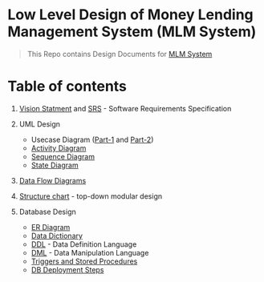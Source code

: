 # Low Level Design of Money Lending Management System (MLM System)

> This Repo contains Design Documents for [MLM System](https://github.com/parth-np/MLMSystem)

Table of contents
=================
<!--ts-->
1.  [Vision Statment](./Vision_Stmt_MLMS.pdf) and [SRS](./SRS_MLMS.pdf) - Software Requirements Specification

2.  UML Design
    - Usecase Diagram ([Part-1](./UML_Design/USE_CASE_part1.pdf) and [Part-2](./UML_Design/USE_CASE_part2.pdf))
    - [Activity Diagram](./UML_Design/Activity_DIAG/)
    - [Sequence Diagram](./UML_Design/STATE_DIAG/)
    - [State Diagram](./UML_Design/STATE_DIAG/)

3.  [Data Flow Diagrams](./Data_Flow_Diagrams/Data%20Flow%20Diagram%20for%20MLMS.pdf)

4.  [Structure chart](./STRUCT_CHART.pdf) - top-down modular design

5.  Database Design
    - [ER Diagram](./DATABASE/ER_OLD.png)
    - [Data Dictionary](./DATABASE/Data%20Dictionary_final.pdf)
    - [DDL](./DATABASE/ddl.sql) - Data Definition Language
    - [DML](./DATABASE/dml.sql) - Data Manipulation Language
    - [Triggers and Stored Procedures](./DATABASE/trig_procedure.sql)
    - [DB Deployment Steps](./DATABASE/deployment_step.pdf)


<!--te-->

